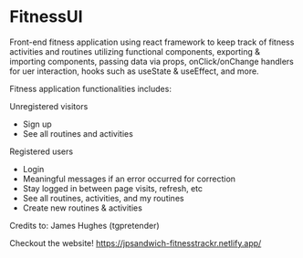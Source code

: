 # FitnessUI

Front-end fitness application using react framework to keep track of fitness activities and routines utilizing functional components, exporting & importing components, passing data via props, onClick/onChange handlers for uer interaction, hooks such as useState & useEffect, and more.

Fitness application functionalities includes:

Unregistered visitors
- Sign up
- See all routines and activities

Registered users
- Login 
- Meaningful messages if an error occurred for correction
- Stay logged in between page visits, refresh, etc
- See all routines, activities, and my routines
- Create new routines & activities

Credits to: James Hughes (tgpretender)

Checkout the website!
https://jpsandwich-fitnesstrackr.netlify.app/
